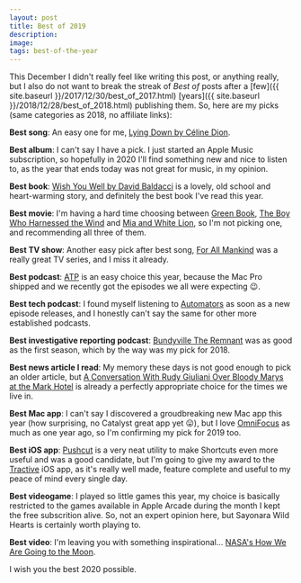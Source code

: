 ```yaml
---
layout: post
title: Best of 2019
description:
image:
tags: best-of-the-year
---
```

This December I didn't really feel like writing this post, or anything really, but I also do not want to break the streak of *Best of* posts after a [few]({{ site.baseurl }}/2017/12/30/best_of_2017.html) [years]({{ site.baseurl }}/2018/12/28/best_of_2018.html) publishing them. So, here are my picks (same categories as 2018, no affiliate links):

**Best song**: An easy one for me, [Lying Down by Céline Dion](https://music.apple.com/it/album/lying-down/1479480850?i=1479480854).

**Best album**: I can't say I have a pick. I just started an Apple Music subscription, so hopefully in 2020 I'll find something new and nice to listen to, as the year that ends today was not great for music, in my opinion.

**Best book**: [Wish You Well by David Baldacci](https://books.apple.com/it/book/wish-you-well/id787565354) is a lovely, old school and heart-warming story, and definitely the best book I've read this year.

**Best movie**: I'm having a hard time choosing between [Green Book](https://www.imdb.com/title/tt6966692/?ref_=rt_li_tt), [The Boy Who Harnessed the Wind](https://www.imdb.com/title/tt7533152/?ref_=rt_li_tt) and [Mia and White Lion](https://www.imdb.com/title/tt4844148/?ref_=rt_li_tt), so I'm not picking one, and recommending all three of them.

**Best TV show**: Another easy pick after best song, [For All Mankind](https://www.imdb.com/title/tt7772588/?ref_=fn_al_tt_1) was a really great TV series, and I miss it already.

**Best podcast**: [ATP](https://atp.fm) is an easy choice this year, because the Mac Pro shipped and we recently got the episodes we all were expecting 😉.

**Best tech podcast**: I found myself listening to [Automators](https://www.relay.fm/automators) as soon as a new episode releases, and I honestly can't say the same for other more established podcasts.

**Best investigative reporting podcast**: [Bundyville The Remnant](https://www.opb.org/news/article/bundyville-occupation-podcast/) was as good as the first season, which by the way was my pick for 2018.

**Best news article I read**: My memory these days is not good enough to pick an older article, but [A Conversation With Rudy Giuliani Over Bloody Marys at the Mark Hotel](http://nymag.com/intelligencer/2019/12/a-conversation-with-rudy-giuliani-over-bloody-marys.html) is already a perfectly appropriate choice for the times we live in.

**Best Mac app**: I can't say I discovered a groudbreaking new Mac app this year (how surprising, no Catalyst great app yet 😛), but I love [OmniFocus](https://www.omnigroup.com/omnifocus/) as much as one year ago, so I'm confirming my pick for 2019 too.

**Best iOS app**: [Pushcut](https://www.pushcut.io) is a very neat utility to make Shortcuts even more useful and was a good candidate, but I'm going to give my award to the [Tractive](https://tractive.com) iOS app, as it's really well made, feature complete and useful to my peace of mind every single day.

**Best videogame**: I played so little games this year, my choice is basically restricted to the games available in Apple Arcade during the month I kept the free subscrition alive. So, not an expert opinion here, but Sayonara Wild Hearts is certainly worth playing to.

**Best video**: I'm leaving you with something inspirational... [NASA's How We Are Going to the Moon](https://youtu.be/_T8cn2J13-4).

I wish you the best 2020 possible.